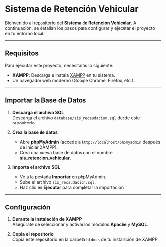 # Sistema de Retención Vehicular

Bienvenido al repositorio del **Sistema de Retención Vehicular**. A continuación, se detallan los pasos para configurar y ejecutar el proyecto en tu entorno local.

---

## Requisitos

Para ejecutar este proyecto, necesitarás lo siguiente:

- **XAMPP**: Descarga e instala [XAMPP](https://www.apachefriends.org/index.html) en tu sistema.
- Un navegador web moderno (Google Chrome, Firefox, etc.).

---

## Importar la Base de Datos

1. **Descarga el archivo SQL**  
   Descarga el archivo `database/sis_recaudacion.sql` desde este repositorio.

2. **Crea la base de datos**  
   - Abre **phpMyAdmin** (accede a `http://localhost/phpmyadmin` después de iniciar XAMPP).
   - Crea una nueva base de datos con el nombre **sis_retencion_vehicular**.

3. **Importa el archivo SQL**  
   - Ve a la pestaña **Importar** en phpMyAdmin.
   - Sube el archivo `sis_recaudacion.sql`.
   - Haz clic en **Ejecutar** para completar la importación.



---

## Configuración

1. **Durante la instalación de XAMPP**  
   Asegúrate de seleccionar y activar los módulos **Apache** y **MySQL**.

2. **Copia el repositorio**  
   Copia este repositorio en la carpeta `htdocs` de tu instalación de XAMPP.  
  
